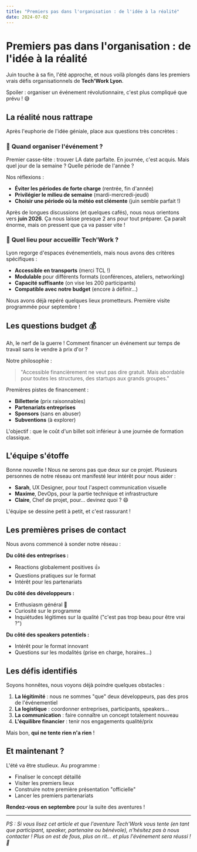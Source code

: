 ```yaml
---
title: "Premiers pas dans l'organisation : de l'idée à la réalité"
date: 2024-07-02
---
```


# Premiers pas dans l'organisation : de l'idée à la réalité

Juin touche à sa fin, l'été approche, et nous voilà plongés dans les premiers vrais défis organisationnels de **Tech'Work Lyon**.

Spoiler : organiser un événement révolutionnaire, c'est plus compliqué que prévu ! 😅

## La réalité nous rattrape

Après l'euphorie de l'idée géniale, place aux questions très concrètes :

### 📅 **Quand organiser l'événement ?**

Premier casse-tête : trouver LA date parfaite. En journée, c'est acquis. Mais quel jour de la semaine ? Quelle période de l'année ?

Nos réflexions :

-   **Éviter les périodes de forte charge** (rentrée, fin d'année)
-   **Privilégier le milieu de semaine** (mardi-mercredi-jeudi)
-   **Choisir une période où la météo est clémente** (juin semble parfait !)

Après de longues discussions (et quelques cafés), nous nous orientons vers **juin 2026**. Ça nous laisse presque 2 ans pour tout préparer. Ça paraît énorme, mais on pressent que ça va passer vite !

### 🏢 **Quel lieu pour accueillir Tech'Work ?**

Lyon regorge d'espaces événementiels, mais nous avons des critères spécifiques :

-   **Accessible en transports** (merci TCL !)
-   **Modulable** pour différents formats (conférences, ateliers, networking)
-   **Capacité suffisante** (on vise les 200 participants)
-   **Compatible avec notre budget** (encore à définir...)

Nous avons déjà repéré quelques lieux prometteurs. Première visite programmée pour septembre !

## Les questions budget 💰

Ah, le nerf de la guerre ! Comment financer un événement sur temps de travail sans le vendre à prix d'or ?

Notre philosophie :

> "Accessible financièrement ne veut pas dire gratuit. Mais abordable pour toutes les structures, des startups aux grands groupes."

Premières pistes de financement :

-   **Billetterie** (prix raisonnables)
-   **Partenariats entreprises**
-   **Sponsors** (sans en abuser)
-   **Subventions** (à explorer)

L'objectif : que le coût d'un billet soit inférieur à une journée de formation classique.

## L'équipe s'étoffe

Bonne nouvelle ! Nous ne serons pas que deux sur ce projet. Plusieurs personnes de notre réseau ont manifesté leur intérêt pour nous aider :

-   **Sarah**, UX Designer, pour tout l'aspect communication visuelle
-   **Maxime**, DevOps, pour la partie technique et infrastructure
-   **Claire**, Chef de projet, pour... devinez quoi ? 😄

L'équipe se dessine petit à petit, et c'est rassurant !

## Les premières prises de contact

Nous avons commencé à sonder notre réseau :

**Du côté des entreprises :**

-   Reactions globalement positives 👍
-   Questions pratiques sur le format
-   Intérêt pour les partenariats

**Du côté des développeurs :**

-   Enthusiasm général 🚀
-   Curiosité sur le programme
-   Inquiétudes légitimes sur la qualité ("c'est pas trop beau pour être vrai ?")

**Du côté des speakers potentiels :**

-   Intérêt pour le format innovant
-   Questions sur les modalités (prise en charge, horaires...)

## Les défis identifiés

Soyons honnêtes, nous voyons déjà poindre quelques obstacles :

1. **La légitimité** : nous ne sommes "que" deux développeurs, pas des pros de l'événementiel
2. **La logistique** : coordonner entreprises, participants, speakers...
3. **La communication** : faire connaître un concept totalement nouveau
4. **L'équilibre financier** : tenir nos engagements qualité/prix

Mais bon, **qui ne tente rien n'a rien** !

## Et maintenant ?

L'été va être studieux. Au programme :

-   Finaliser le concept détaillé
-   Visiter les premiers lieux
-   Construire notre première présentation "officielle"
-   Lancer les premiers partenariats

**Rendez-vous en septembre** pour la suite des aventures !

---

_PS : Si vous lisez cet article et que l'aventure Tech'Work vous tente (en tant que participant, speaker, partenaire ou bénévole), n'hésitez pas à nous contacter ! Plus on est de fous, plus on rit... et plus l'événement sera réussi ! 🎉_
